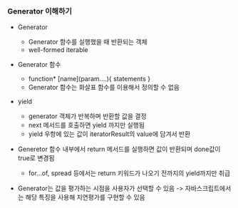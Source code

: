 <h3> Generator 이해하기 </h3>

- Generator

  - Generator 함수를 실행했을 때 반환되는 객체
  - well-formed iterable

- Generator 함수

  - function\* \[name](param....){
    statements
    }
  - Generator 함수는 화살표 함수를 이용해서 정의할 수 없음

- yield

  - generator 객체가 반복하며 반환할 값을 결정
  - next 메서드를 호출하면 yield 까지만 실행됨
  - yield 우항에 있는 값이 iteratorResult의 value에 담겨서 반환

- Generetor 함수 내부에서 return 메서드를 실행하면 값이 반환되며 done값이 true로 변경됨

  - for...of, spread 등에서는 return 키워드가 나오기 전까지의 yield까지만 취급

- Generator는 값을 평가하는 시점을 사용자가 선택할 수 있음 -> 자바스크립트에서는 해당 특징을 사용해 지연평가를 구현할 수 있음
